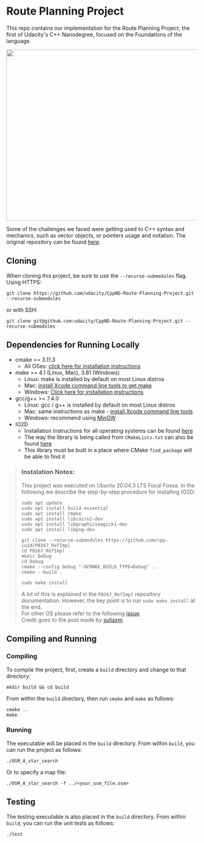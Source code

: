 # Route Planning Project

This repo contains our implementation for the Route Planning Project, the first of Udacity's C++ Nanodegree, focused on the Foundations of the language.

<img src="map.png" width="600" height="450" />

Some of the challenges we faced were getting used to C++ syntax and mechanics, such as vector objects, or pointers usage and notation. The original repository can be found [here](https://github.com/udacity/CppND-Route-Planning-Project).

## Cloning

When cloning this project, be sure to use the `--recurse-submodules` flag. Using HTTPS:
```
git clone https://github.com/udacity/CppND-Route-Planning-Project.git --recurse-submodules
```
or with SSH:
```
git clone git@github.com:udacity/CppND-Route-Planning-Project.git --recurse-submodules
```

## Dependencies for Running Locally
* cmake >= 3.11.3
  * All OSes: [click here for installation instructions](https://cmake.org/install/)
* make >= 4.1 (Linux, Mac), 3.81 (Windows)
  * Linux: make is installed by default on most Linux distros
  * Mac: [install Xcode command line tools to get make](https://developer.apple.com/xcode/features/)
  * Windows: [Click here for installation instructions](http://gnuwin32.sourceforge.net/packages/make.htm)
* gcc/g++ >= 7.4.0
  * Linux: gcc / g++ is installed by default on most Linux distros
  * Mac: same instructions as make - [install Xcode command line tools](https://developer.apple.com/xcode/features/)
  * Windows: recommend using [MinGW](http://www.mingw.org/)
* IO2D
  * Installation instructions for all operating systems can be found [here](https://github.com/cpp-io2d/P0267_RefImpl/blob/master/BUILDING.md)
  * The way the library is being called from `CMakeLists.txt` can also be found [here](https://github.com/cpp-io2d/P0267_RefImpl/blob/master/CONSUMING.md)
  * This library must be built in a place where CMake `find_package` will be able to find it

> ### Instalation Notes:
> This project was executed on Ubuntu 20.04.3 LTS Focal Fossa. In the following we describe the step-by-step procedure for installing IO2D:
> ```
> sudo apt update
> sudo apt install build-essential
> sudo apt install cmake
> sudo apt install libcairo2-dev
> sudo apt install libgraphicsmagick1-dev
> sudo apt install libpng-dev
> 
> git clone --recurse-submodules https://github.com/cpp-io2d/P0267_RefImpl
> cd P0267_RefImpl
> mkdir Debug
> cd Debug
> cmake --config Debug "-DCMAKE_BUILD_TYPE=Debug" ..
> cmake --build .
>
> sudo make install
> ```
> A lot of this is explained in the `P0267_RefImpl` repository documentation. However, the key point is to run `sudo make install` at the end.<br> 
> For other OS please refer to the following [issue](https://github.com/udacity/CppND-Route-Planning-Project/issues/1#issuecomment-520659977).<br> 
> Credit goes to the post made by [suljaxm](https://github.com/suljaxm).

## Compiling and Running

### Compiling
To compile the project, first, create a `build` directory and change to that directory:
```
mkdir build && cd build
```
From within the `build` directory, then run `cmake` and `make` as follows:
```
cmake ..
make
```
### Running
The executable will be placed in the `build` directory. From within `build`, you can run the project as follows:
```
./OSM_A_star_search
```
Or to specify a map file:
```
./OSM_A_star_search -f ../<your_osm_file.osm>
```

## Testing

The testing executable is also placed in the `build` directory. From within `build`, you can run the unit tests as follows:
```
./test
```

